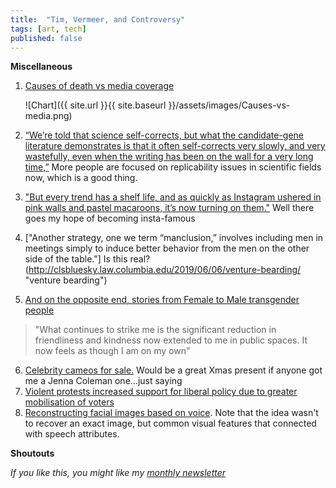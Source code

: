 ```yaml
---
title:  "Tim, Vermeer, and Controversy"  
tags: [art, tech]
published: false
---
```



**Miscellaneous**
1. [Causes of death vs media coverage](https://ourworldindata.org/does-the-news-reflect-what-we-die-from?linkId=68864855 "media")

    ![Chart]({{ site.url }}{{ site.baseurl }}/assets/images/Causes-vs-media.png)

2. [“We’re told that science self-corrects, but what the candidate-gene literature demonstrates is that it often self-corrects very slowly, and very wastefully, even when the writing has been on the wall for a very long time,”](https://www.theatlantic.com/science/archive/2019/05/waste-1000-studies/589684/ "waste") More people are focused on replicability issues in scientific fields now, which is a good thing. 
3. ["But every trend has a shelf life, and as quickly as Instagram ushered in pink walls and pastel macaroons, it’s now turning on them."](https://www.theatlantic.com/technology/archive/2019/04/influencers-are-abandoning-instagram-look/587803/ "insta") Well there goes my hope of becoming insta-famous
4. ["Another strategy, one we term “manclusion,” involves including men in meetings simply to induce better behavior from the men on the other side of the table."] Is this real? (http://clsbluesky.law.columbia.edu/2019/06/06/venture-bearding/ "venture bearding")
5. [And on the opposite end, stories from Female to Male transgender people](https://www.washingtonpost.com/news/local/wp/2018/07/20/feature/crossing-the-divide-do-men-really-have-it-easier-these-transgender-guys-found-the-truth-was-more-complex/?utm_term=.95366da87114 "FTM") 
  
  > "What continues to strike me is the significant reduction in friendliness and kindness now extended to me in public spaces. It now feels as though I am on my own"

6. [Celebrity cameos for sale.](https://www.cameo.com/faq "cameo") Would be a great Xmas present if anyone got me a Jenna Coleman one...just saying
7. [Violent protests increased support for liberal policy due to greater mobilisation of voters](https://scholar.harvard.edu/files/renos/files/enoskaufmansands.pdf "violent")
8. [Reconstructing facial images based on voice](https://arxiv.org/pdf/1905.09773.pdf "face"). Note that the idea wasn't to recover an exact image, but common visual features that connected with speech attributes. 

**Shoutouts**

*If you like this, you might like my [monthly newsletter](https://avoidboringpeople.substack.com/ "ABP")*
